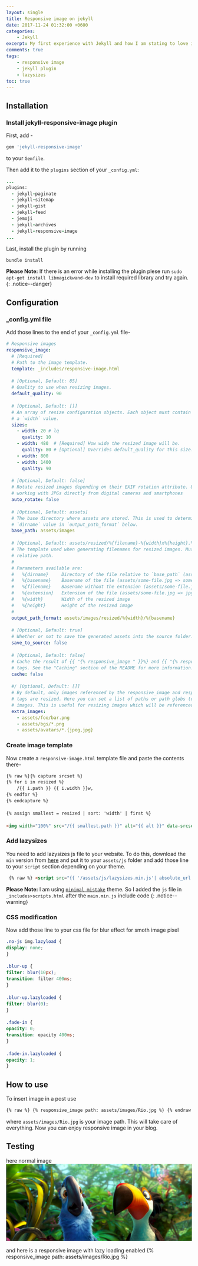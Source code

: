 ```yaml
---
layout: single
title: Responsive image on jekyll
date: 2017-11-24 01:32:00 +0600
categories: 
    - Jekyll
excerpt: My first experience with Jekyll and how I am stating to love it
comments: true
tags:
    - responsive image
    - jekyll plugin
    - lazysizes
toc: true
---
```

## Installation
### Install jekyll-responsive-image plugin
First, add -

```ruby
gem 'jekyll-responsive-image'
```

to your `Gemfile`.

Then add it to the `plugins` section of your `_config.yml`:

```ruby
...
plugins:
  - jekyll-paginate
  - jekyll-sitemap
  - jekyll-gist
  - jekyll-feed
  - jemoji
  - jekyll-archives
  - jekyll-responsive-image
...
```

Last, install the plugin by running 

```bash
bundle install
```

**Please Note:** If there is an error while installing the plugin plese run `sudo apt-get install libmagickwand-dev` to install required library and try again.
{: .notice--danger}

## Configuration
### _config.yml file
Add those lines to the end of your `_config.yml` file- 

```yaml
# Responsive images
responsive_image:
  # [Required]
  # Path to the image template.
  template: _includes/responsive-image.html

  # [Optional, Default: 85]
  # Quality to use when resizing images.
  default_quality: 90

  # [Optional, Default: []]
  # An array of resize configuration objects. Each object must contain at least
  # a `width` value.
  sizes:
    - width: 20 # lq
      quality: 10
    - width: 480  # [Required] How wide the resized image will be.
      quality: 80 # [Optional] Overrides default_quality for this size.
    - width: 800
    - width: 1400
      quality: 90

  # [Optional, Default: false]
  # Rotate resized images depending on their EXIF rotation attribute. Useful for
  # working with JPGs directly from digital cameras and smartphones
  auto_rotate: false

  # [Optional, Default: assets]
  # The base directory where assets are stored. This is used to determine the
  # `dirname` value in `output_path_format` below.
  base_path: assets/images

  # [Optional, Default: assets/resized/%{filename}-%{width}x%{height}.%{extension}]
  # The template used when generating filenames for resized images. Must be a
  # relative path.
  #
  # Parameters available are:
  #   %{dirname}     Directory of the file relative to `base_path` (assets/sub/dir/some-file.jpg => sub/dir)
  #   %{basename}    Basename of the file (assets/some-file.jpg => some-file.jpg)
  #   %{filename}    Basename without the extension (assets/some-file.jpg => some-file)
  #   %{extension}   Extension of the file (assets/some-file.jpg => jpg)
  #   %{width}       Width of the resized image
  #   %{height}      Height of the resized image
  #
  output_path_format: assets/images/resized/%{width}/%{basename}

  # [Optional, Default: true]
  # Whether or not to save the generated assets into the source folder.
  save_to_source: false

  # [Optional, Default: false]
  # Cache the result of {{ "{% responsive_image " }}%} and {{ "{% responsive_image_block " }}%} 
  # tags. See the "Caching" section of the README for more information.
  cache: false

  #/ [Optional, Default: []]
  # By default, only images referenced by the responsive_image and responsive_image_block
  # tags are resized. Here you can set a list of paths or path globs to resize other
  # images. This is useful for resizing images which will be referenced from stylesheets.
  extra_images:
    - assets/foo/bar.png
    - assets/bgs/*.png
    - assets/avatars/*.{jpeg,jpg}

```
### Create image template
Now create a `responsive-image.html` template file and paste the contents there- 

```html
{% raw %}{% capture srcset %}
{% for i in resized %}
    /{{ i.path }} {{ i.width }}w,
{% endfor %}
{% endcapture %}

{% assign smallest = resized | sort: 'width' | first %}

<img width="100%" src="/{{ smallest.path }}" alt="{{ alt }}" data-srcset="{{ srcset | strip_newlines }}" class="blur-up lazyautosizes lazyload"> {% endraw %}
```

### Add lazysizes
You need to add lazysizes js file to your website. To do this, download the `min` version from [here](https://github.com/aFarkas/lazysizes) and put it to your `assets/js` folder and add those line to your `script` section depending on your theme.
```html
 {% raw %} <script src="{{ '/assets/js/lazysizes.min.js'| absolute_url }}"></script> {% endraw %}
```

**Please Note:** I am using [`minimal mistake`](https://github.com/mmistakes/minimal-mistakes) theme. So I added the `js` file in `_includes>scripts.html` after the `main.min.js` include code
{: .notice--warning}

### CSS modification
Now add those line to your css file for blur effect for smoth image pixel

```scss
.no-js img.lazyload {
display: none;
}

.blur-up {
filter: blur(10px);
transition: filter 400ms;
}

.blur-up.lazyloaded {
filter: blur(0);
}

.fade-in {
opacity: 0;
transition: opacity 400ms;
}

.fade-in.lazyloaded {
opacity: 1;
}
```

## How to use
To insert image in a post use 

```html
{% raw %} {% responsive_image path: assets/images/Rio.jpg %} {% endraw %}
```

where  `assets/images/Rio.jpg` is your image path. This will take care of everything. Now you can enjoy responsive image in your blog.

## Testing
here normal image
![rio](/assets/images/Rio.jpg)

and here is a responsive image with lazy loading enabled
{% responsive_image path: assets/images/Rio.jpg %}